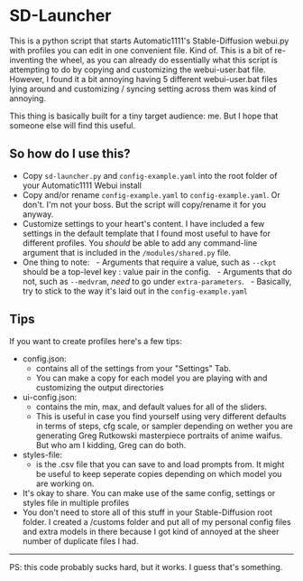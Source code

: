 # SD-Launcher

This is a python script that starts Automatic1111's Stable-Diffusion webui.py with profiles you can edit in one convenient file. Kind of.
This is a bit of re-inventing the wheel, as you can already do essentially what this script is attempting to do by copying and customizing the webui-user.bat file. However, I found it a bit annoying having 5 different webui-user.bat files lying around and customizing / syncing setting across them was kind of annoying.

This thing is basically built for a tiny target audience: me. But I hope that someone else will find this useful.  

## So how do I use this?

- Copy `sd-launcher.py` and `config-example.yaml` into the root folder of your Automatic1111 Webui install
- Copy and/or rename `config-example.yaml` to `config-example.yaml`. Or don't. I'm not your boss. But the script will copy/rename it for you anyway.
- Customize settings to your heart's content. I have included a few settings in the default template that I found most useful to have for different profiles. You *should* be able to add any command-line argument that is included in the `/modules/shared.py` file.
- One thing to note:
  - Arguments that require a value, such as `--ckpt` should be a top-level key : value pair in the config.
  - Arguments that do not, such as `--medvram`, *need* to go under `extra-parameters`.
  - Basically, try to stick to the way it's laid out in the `config-example.yaml`

## Tips

If you want to create profiles here's a few tips:

- config.json:
  - contains all of the settings from your "Settings" Tab.
  - You can make a copy for each model you are playing with and customizing the output directories
- ui-config.json:
  - contains the min, max, and default values for all of the sliders.
  - This is useful in case you find yourself using very different defaults in terms of steps, cfg scale, or sampler depending on wether you are generating Greg Rutkowski masterpiece portraits of anime waifus. But who am I kidding, Greg can do both.
- styles-file:
  - is the .csv file that you can save to and load prompts from. It might be useful to keep seperate copies depending on which model you are working on.
- It's okay to share. You can make use of the same config, settings or styles file in multiple profiles
- You don't need to store all of this stuff in your Stable-Diffusion root folder. I created a /customs folder and put all of my personal config files and extra models in there because I got kind of annoyed at the sheer number of duplicate files I had.

---
PS: this code probably sucks hard, but it works. I guess that's something.

